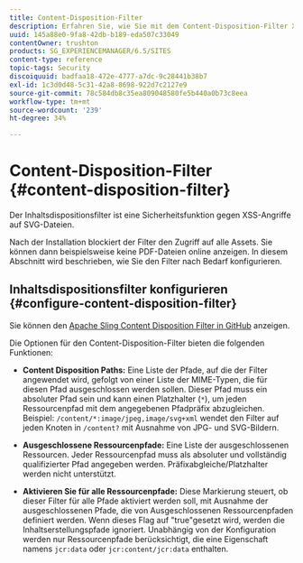 ```yaml
---
title: Content-Disposition-Filter
description: Erfahren Sie, wie Sie mit dem Content-Disposition-Filter XSS-Angriffe verhindern können.
uuid: 145a88e0-9fa8-42db-b189-eda507c33049
contentOwner: trushton
products: SG_EXPERIENCEMANAGER/6.5/SITES
content-type: reference
topic-tags: Security
discoiquuid: badfaa18-472e-4777-a7dc-9c28441b38b7
exl-id: 1c3d0d48-5c31-42a8-8698-922d7c2127e9
source-git-commit: 78c584db8c35ea809048580fe5b440a0b73c8eea
workflow-type: tm+mt
source-wordcount: '239'
ht-degree: 34%

---
```


# Content-Disposition-Filter {#content-disposition-filter}

Der Inhaltsdispositionsfilter ist eine Sicherheitsfunktion gegen XSS-Angriffe auf SVG-Dateien.

Nach der Installation blockiert der Filter den Zugriff auf alle Assets. Sie können dann beispielsweise keine PDF-Dateien online anzeigen. In diesem Abschnitt wird beschrieben, wie Sie den Filter nach Bedarf konfigurieren.

## Inhaltsdispositionsfilter konfigurieren {#configure-content-disposition-filter}

Sie können den [Apache Sling Content Disposition Filter in GitHub](https://github.com/apache/sling-org-apache-sling-security/blob/master/src/main/java/org/apache/sling/security/impl/ContentDispositionFilterConfiguration.java) anzeigen.

Die Optionen für den Content-Disposition-Filter bieten die folgenden Funktionen:

* **Content Disposition Paths:** Eine Liste der Pfade, auf die der Filter angewendet wird, gefolgt von einer Liste der MIME-Typen, die für diesen Pfad ausgeschlossen werden sollen. Dieser Pfad muss ein absoluter Pfad sein und kann einen Platzhalter (`*`), um jeden Ressourcenpfad mit dem angegebenen Pfadpräfix abzugleichen. Beispiel: `/content/*:image/jpeg,image/svg+xml` wendet den Filter auf jeden Knoten in `/content?` mit Ausnahme von JPG- und SVG-Bildern.

* **Ausgeschlossene Ressourcenpfade:** Eine Liste der ausgeschlossenen Ressourcen. Jeder Ressourcenpfad muss als absoluter und vollständig qualifizierter Pfad angegeben werden. Präfixabgleiche/Platzhalter werden nicht unterstützt.

* **Aktivieren Sie für alle Ressourcenpfade:** Diese Markierung steuert, ob dieser Filter für alle Pfade aktiviert werden soll, mit Ausnahme der ausgeschlossenen Pfade, die von Ausgeschlossenen Ressourcenpfaden definiert werden. Wenn dieses Flag auf &quot;true&quot;gesetzt wird, werden die Inhaltserstellungspfade ignoriert. Unabhängig von der Konfiguration werden nur Ressourcenpfade berücksichtigt, die eine Eigenschaft namens `jcr:data` oder `jcr:content/jcr:data` enthalten.
